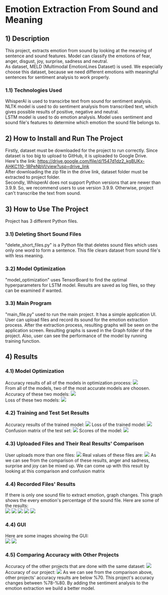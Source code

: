# Emotion Extraction From Sound and Meaning
## 1) Description
This project, extracts emotion from sound by looking at the meaning of sentence and sound features. Model can classify the emotions of fear, anger, disgust, joy, surprise, sadness and neutral. 
<br>As dataset, MELD (Multimodal EmotionLines Dataset) is used. We especially choose this dataset, because we need different emotions with meaningful sentences for sentiment analysis to work properly.
### 1.1) Technologies Used
WhisperAI is used to transcirbe text from sound for sentiment analysis. 
<br>NLTK model is used to do sentiment analysis from transcribed text, which gives possible results of positive, negative and neutral.
<br>LSTM model is used to do emotion analysis. Model uses sentiment and sound file's features to determine which emotion the sound file belongs to.

## 2) How to Install and Run The Project
Firstly, dataset must be downloaded for the project to run correctly. Since dataset is too big to upload to GitHub, it is uploaded to Google Drive. 
<br>Here's the link: https://drive.google.com/file/d/1547d1dz2_kgBUKx-AHKC110-18PeNbVl/view?usp=drive_link
<br>After downloading the zip file in the drive link, dataset folder must be extracted to project folder.
<br>Secondly, WhisperAI does not support Python versions that are newer than 3.9.9. So, we recommend users to use version 3.9.9. Otherwise, project can't transcribe the text from sound.

## 3) How to Use The Project
Project has 3 different Python files.
### 3.1) Deleting Short Sound Files
"delete_short_files.py" is a Python file that deletes sound files which uses only one word to form a sentence. This file clears dataset from sound file's with less meaning.
### 3.2) Model Optimization
"model_optimization" uses TensorBoard to find the optimal hyperparameters for LSTM model. Results are saved as log files, so they can be examined if wanted.
### 3.3) Main Program
"main_file.py" used to run the main project. It has a simple application UI. User can upload files and record its sound for the emotion extraction process. After the extraction process, resulting graphs will be seen on the application screen. Resulting graphs is saved in the Graph folder of the project. Also, user can see the performance of the model by running training function.

## 4) Results
### 4.1) Model Optimization
Accuracy results of all of the models in optimization process:
<img src=https://github.com/MBToker/Emotion_extraction_from_sound_and_meaning/blob/main/graphs/optimization_graph1.png>
<br>From all of the models, two of the most accurate models are choosen. Accuracy of these two models:
<img src=https://github.com/MBToker/Emotion_extraction_from_sound_and_meaning/blob/main/graphs/optimization_graph2.png>
<br>Loss of these two models:
<img src=https://github.com/MBToker/Emotion_extraction_from_sound_and_meaning/blob/main/graphs/optimization_graph3.png>

### 4.2) Training and Test Set Results
Accuracy results of the trained model:
<img src=https://github.com/MBToker/Emotion_extraction_from_sound_and_meaning/blob/main/graphs/accuracy.png>
Loss of the trained model:
<img src=https://github.com/MBToker/Emotion_extraction_from_sound_and_meaning/blob/main/graphs/loss.PNG>
Confusion matrix of the test set:
<img src=https://github.com/MBToker/Emotion_extraction_from_sound_and_meaning/blob/main/graphs/confusion_matrix.png>
Scores of the model:
<img src=https://github.com/MBToker/Emotion_extraction_from_sound_and_meaning/blob/main/graphs/scores.png>

### 4.3) Uploaded Files and Their Real Results' Comparison
User uploads more than one files:
<img src=https://github.com/MBToker/Emotion_extraction_from_sound_and_meaning/blob/main/graphs/table.png>
Real values of these files are:
<img src=https://github.com/MBToker/Emotion_extraction_from_sound_and_meaning/blob/main/graphs/real_values%20of_table.PNG>
As we can see from the comparison of these results, anger and sadness, surprise and joy can be mixed up. We can come up with this result by looking at this comparison and confusion matrix

### 4.4) Recorded Files' Results
If there is only one sound file to extract emotion, graph changes. This graph shows the every emotion's percentage of the sound file. Here are some of the results:
<br>
<img src=https://github.com/MBToker/Emotion_extraction_from_sound_and_meaning/blob/main/graphs/percentages.png>
<img src=https://github.com/MBToker/Emotion_extraction_from_sound_and_meaning/blob/main/graphs/percentages_anger.png>
<img src=https://github.com/MBToker/Emotion_extraction_from_sound_and_meaning/blob/main/graphs/percentages_sadness.png>
<img src=https://github.com/MBToker/Emotion_extraction_from_sound_and_meaning/blob/main/graphs/percentages_joy.png>
<img src=https://github.com/MBToker/Emotion_extraction_from_sound_and_meaning/blob/main/graphs/percentages_anger1.png>

### 4.4) GUI
Here are some images showing the GUI:
<br>
<img src=https://github.com/MBToker/Emotion_extraction_from_sound_and_meaning/blob/main/graphs/UI_image.PNG>
<img src=https://github.com/MBToker/Emotion_extraction_from_sound_and_meaning/blob/main/graphs/UI_image_table.PNG>

### 4.5) Comparing Accuracy with Other Projects
Accuracy of the other projects that are done with the same dataset:
<img src=https://github.com/MBToker/Emotion_extraction_from_sound_and_meaning/blob/main/graphs/accuracy_of_other_projects.png>
Accuracy of our project:
<img src=https://github.com/MBToker/Emotion_extraction_from_sound_and_meaning/blob/main/graphs/accuracy.png>
As we can see from the comparison above, other projects' accuracy results are below %70. This project's accuracy changes between %78-%80. By adding the sentiment analysis to the emotion extraction we build a better model.













